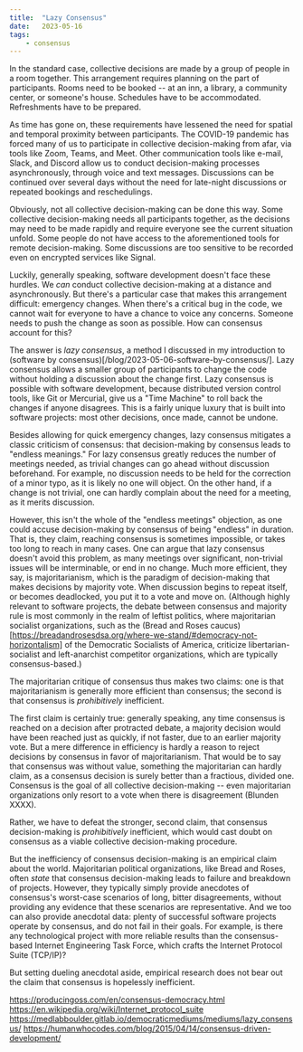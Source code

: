 ```yaml
---
title:  "Lazy Consensus"
date:   2023-05-16
tags:
	- consensus
---
```


In the standard case, collective decisions are made by a group of people in a room together. This arrangement requires planning on the part of participants. Rooms need to be booked -- at an inn, a library, a community center, or someone's house. Schedules have to be accommodated. Refreshments have to be prepared.

As time has gone on, these requirements have lessened the need for spatial and temporal proximity between participants. The COVID-19 pandemic has forced many of us to participate in collective decision-making from afar, via tools like Zoom, Teams, and Meet. Other communication tools like e-mail, Slack, and Discord allow us to conduct decision-making processes asynchronously, through voice and text messages. Discussions can be continued over several days without the need for late-night discussions or repeated bookings and reschedulings.

Obviously, not all collective decision-making can be done this way. Some collective decision-making needs all participants together, as the decisions may need to be made rapidly and require everyone see the current situation unfold. Some people do not have access to the aforementioned tools for remote decision-making. Some discussions are too sensitive to be recorded even on encrypted services like Signal.

Luckily, generally speaking, software development doesn't face these hurdles. We *can* conduct collective decision-making at a distance and asynchronously. But there's a particular case that makes this arrangement difficult: emergency changes. When there's a critical bug in the code, we cannot wait for everyone to have a chance to voice any concerns. Someone needs to push the change as soon as possible. How can consensus account for this?

The answer is *lazy consensus*, a method I discussed in my introduction to (software by consensus)[/blog/2023-05-06-software-by-consensus/]. Lazy consensus allows a smaller group of participants to change the code without holding a discussion about the change first. Lazy consensus is possible with software development, because distributed version control tools, like Git or Mercurial, give us a "Time Machine" to roll back the changes if anyone disagrees. This is a fairly unique luxury that is built into software projects: most other decisions, once made, cannot be undone.

Besides allowing for quick emergency changes, lazy consensus mitigates a classic criticism of consensus: that decision-making by consensus leads to "endless meanings." For lazy consensus greatly reduces the number of meetings needed, as trivial changes can go ahead without discussion beforehand. For example, no discussion needs to be held for the correction of a minor typo, as it is likely no one will object. On the other hand, if a change is not trivial, one can hardly complain about the need for a meeting, as it merits discussion.

However, this isn't the whole of the "endless meetings" objection, as one could accuse decision-making by consensus of being "endless" in duration. That is, they claim, reaching consensus is sometimes impossible, or takes too long to reach in many cases. One can argue that lazy consensus doesn't avoid this problem, as many meetings over significant, non-trivial issues will be interminable, or end in no change. Much more efficient, they say, is majoritarianism, which is the paradigm of decision-making that makes decisions by majority vote. When discussion begins to repeat itself, or becomes deadlocked, you put it to a vote and move on. (Although highly relevant to software projects, the debate between consensus and majority rule is most commonly in the realm of leftist politics, where majoritarian socialist organizations, such as the (Bread and Roses caucus)[https://breadandrosesdsa.org/where-we-stand/#democracy-not-horizontalism] of the Democratic Socialists of America, criticize libertarian-socialist and left-anarchist competitor organizations, which are typically consensus-based.)

The majoritarian critique of consensus thus makes two claims: one is that majoritarianism is generally more efficient than consensus; the second is that consensus is *prohibitively* inefficient. 

The first claim is certainly true: generally speaking, any time consensus is reached on a decision after protracted debate, a majority decision would have been reached just as quickly, if not faster, due to an earlier majority vote. But a mere difference in efficiency is hardly a reason to reject decisions by consensus in favor of majoritarianism. That would be to say that consensus was without value, something the majoritarian can hardly claim, as a consensus decision is surely better than a fractious, divided one. Consensus is the goal of all collective decision-making -- even majoritarian organizations only resort to a vote when there is disagreement (Blunden XXXX).

Rather, we have to defeat the stronger, second claim, that consensus decision-making is *prohibitively* inefficient, which would cast doubt on consensus as a viable collective decision-making procedure. 

But the inefficiency of consensus decision-making is an empirical claim about the world. Majoritarian political organizations, like Bread and Roses, often *state* that consensus decision-making leads to failure and breakdown of projects. However, they typically simply provide anecdotes of consensus's worst-case scenarios of long, bitter disagreements, without providing any evidence that these scenarios are representative. And we too can also provide anecdotal data: plenty of successful software projects operate by consensus, and do not fail in their goals. For example, is there any technological project with more reliable results than the consensus-based Internet Engineering Task Force, which crafts the Internet Protocol Suite (TCP/IP)? 

But setting dueling anecdotal aside, empirical research does not bear out the claim that consensus is hopelessly inefficient.

https://producingoss.com/en/consensus-democracy.html
https://en.wikipedia.org/wiki/Internet_protocol_suite
https://medlabboulder.gitlab.io/democraticmediums/mediums/lazy_consensus/
https://humanwhocodes.com/blog/2015/04/14/consensus-driven-development/